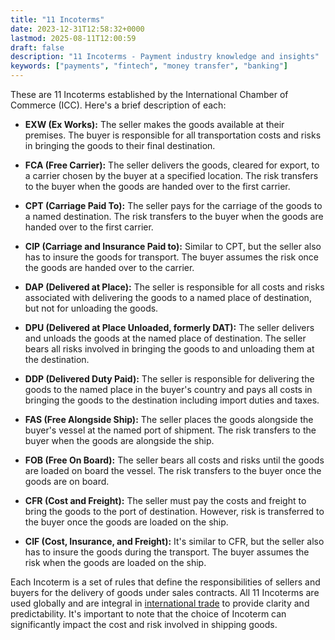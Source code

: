 ```yaml
---
title: "11 Incoterms"
date: 2023-12-31T12:58:32+0000
lastmod: 2025-08-11T12:00:59
draft: false
description: "11 Incoterms - Payment industry knowledge and insights"
keywords: ["payments", "fintech", "money transfer", "banking"]
---
```


These are 11 Incoterms established by the International Chamber of Commerce (ICC). Here's a brief description of each:

- **EXW (Ex Works):** The seller makes the goods available at their premises. The buyer is responsible for all transportation costs and risks in bringing the goods to their final destination.

- **FCA (Free Carrier):** The seller delivers the goods, cleared for export, to a carrier chosen by the buyer at a specified location. The risk transfers to the buyer when the goods are handed over to the first carrier.

- **CPT (Carriage Paid To):** The seller pays for the carriage of the goods to a named destination. The risk transfers to the buyer when the goods are handed over to the first carrier.

- **CIP (Carriage and Insurance Paid to):** Similar to CPT, but the seller also has to insure the goods for transport. The buyer assumes the risk once the goods are handed over to the carrier.

- **DAP (Delivered at Place):** The seller is responsible for all costs and risks associated with delivering the goods to a named place of destination, but not for unloading the goods.

- **DPU (Delivered at Place Unloaded, formerly DAT):** The seller delivers and unloads the goods at the named place of destination. The seller bears all risks involved in bringing the goods to and unloading them at the destination.

- **DDP (Delivered Duty Paid):** The seller is responsible for delivering the goods to the named place in the buyer's country and pays all costs in bringing the goods to the destination including import duties and taxes.

- **FAS (Free Alongside Ship):** The seller places the goods alongside the buyer's vessel at the named port of shipment. The risk transfers to the buyer when the goods are alongside the ship.

- **FOB (Free On Board):** The seller bears all costs and risks until the goods are loaded on board the vessel. The risk transfers to the buyer once the goods are on board.

- **CFR (Cost and Freight):** The seller must pay the costs and freight to bring the goods to the port of destination. However, risk is transferred to the buyer once the goods are loaded on the ship.

- **CIF (Cost, Insurance, and Freight):** It's similar to CFR, but the seller also has to insure the goods during the transport. The buyer assumes the risk when the goods are loaded on the ship.

Each Incoterm is a set of rules that define the responsibilities of sellers and buyers for the delivery of goods under sales contracts. All 11 Incoterms are used globally and are integral in [international trade](https://faisalkhanllc.xyz/resources/payments-wiki/i/international-trade/) to provide clarity and predictability. It's important to note that the choice of Incoterm can significantly impact the cost and risk involved in shipping goods.